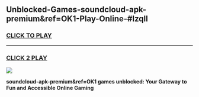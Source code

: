 
## Unblocked-Games-soundcloud-apk-premium&ref=OK1-Play-Online-#lzqll
<h3>
<a href="https://premium.freeplayer.one?title=soundcloud-apk-premium&ref=OK1&ref=27F">CLICK TO PLAY</a></h3>
<hr>

<h3>
<a href="https://premium.freeplayer.one?title=soundcloud-apk-premium&ref=OK1&ref=27F">CLICK 2 PLAY</a>
  
</h3>

<a href="https://premium.freeplayer.one?title=soundcloud-apk-premium&ref=OK1&ref=27F"><img src="https://clearcache.store/games.png"></a>


**soundcloud-apk-premium&ref=OK1 games unblocked: Your Gateway to Fun and Accessible Online Gaming**
